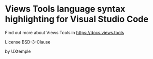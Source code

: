 # Views Tools language syntax highlighting for Visual Studio Code

Find out more about Views Tools in https://docs.views.tools


License BSD-3-Clause

by UXtemple
